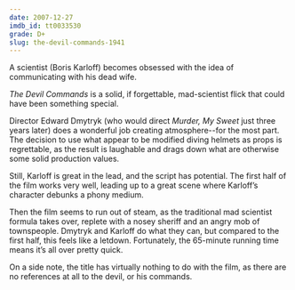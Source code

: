 ```yaml
---
date: 2007-12-27
imdb_id: tt0033530
grade: D+
slug: the-devil-commands-1941
---
```


A scientist (Boris Karloff) becomes obsessed with the idea of communicating with his dead wife.

_The Devil Commands_ is a solid, if forgettable, mad-scientist flick that could have been something special.

Director Edward Dmytryk (who would direct <span data-imdb-id="">_Murder, My Sweet_</span> just three years later) does a wonderful job creating atmosphere--for the most part. The decision to use what appear to be modified diving helmets as props is regrettable, as the result is laughable and drags down what are otherwise some solid production values.

Still, Karloff is great in the lead, and the script has potential. The first half of the film works very well, leading up to a great scene where Karloff’s character debunks a phony medium.

Then the film seems to run out of steam, as the traditional mad scientist formula takes over, replete with a nosey sheriff and an angry mob of townspeople. Dmytryk and Karloff do what they can, but compared to the first half, this feels like a letdown. Fortunately, the 65-minute running time means it’s all over pretty quick.

On a side note, the title has virtually nothing to do with the film, as there are no references at all to the devil, or his commands.
